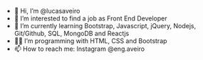 - 👋 Hi, I’m @lucasaveiro
- 👀 I’m interested to find a job as Front End Developer
- 🌱 I’m currently learning Bootstrap, Javascript, jQuery, Nodejs, Git/Github, SQL, MongoDB and Reactjs
- 👨‍💻 I’m programming with HTML, CSS and Bootstrap
- 📫 How to reach me: Instagram @eng.aveiro

<!---
lucasaveiro/lucasaveiro is a ✨ special ✨ repository because its `README.md` (this file) appears on your GitHub profile.
You can click the Preview link to take a look at your changes.
--->

